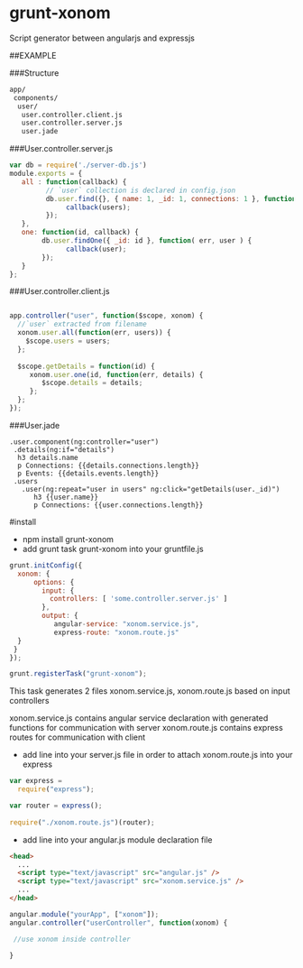# grunt-xonom
Script generator between angularjs and expressjs 

##EXAMPLE

###Structure

```sh
app/
 components/
  user/
   user.controller.client.js
   user.controller.server.js
   user.jade
```

###User.controller.server.js

```Javascript 
var db = require('./server-db.js')
module.exports = {
   all : function(callback) {
         // `user` collection is declared in config.json
         db.user.find({}, { name: 1, _id: 1, connections: 1 }, function( err, users)  {
              callback(users);
         });
   },
   one: function(id, callback) {
        db.user.findOne({ _id: id }, function( err, user ) {
              callback(user);
        });
   }
};
```

###User.controller.client.js

```Javascript 

app.controller("user", function($scope, xonom) {
  //`user` extracted from filename
  xonom.user.all(function(err, users)) {
    $scope.users = users;
  };
  
  $scope.getDetails = function(id) {
     xonom.user.one(id, function(err, details) { 
        $scope.details = details;
     };
  };
});

```

###User.jade

```Jade 
.user.component(ng:controller="user")
 .details(ng:if="details")
  h3 details.name
  p Connections: {{details.connections.length}}
  p Events: {{details.events.length}}
 .users
   .user(ng:repeat="user in users" ng:click="getDetails(user._id)")
      h3 {{user.name}}
      p Connections: {{user.connections.length}}
```





#install
* npm install grunt-xonom
* add grunt task grunt-xonom into your gruntfile.js

```Javascript
grunt.initConfig({
  xonom: {
      options: {
        input: {
          controllers: [ 'some.controller.server.js' ]
        },
        output: {
           angular-service: "xonom.service.js",
           express-route: "xonom.route.js"
  }
 }
});

grunt.registerTask("grunt-xonom");
```
This task generates 2 files xonom.service.js, xonom.route.js based on input controllers

xonom.service.js contains angular service declaration with generated functions for communication with server
xonom.route.js contains express routes for communication with client

* add line into your server.js file in order to attach xonom.route.js into your express

```Javascript
var express = 
  require("express");

var router = express();
  
require("./xonom.route.js")(router);
```

* add line into your angular.js module declaration file

```Html
<head>
  ...
  <script type="text/javascript" src="angular.js" />
  <script type="text/javascript" src="xonom.service.js" />
  ...
</head>
```

```Javascript
angular.module("yourApp", ["xonom"]);
angular.controller("userController", function(xonom) {

 //use xonom inside controller

}
```
